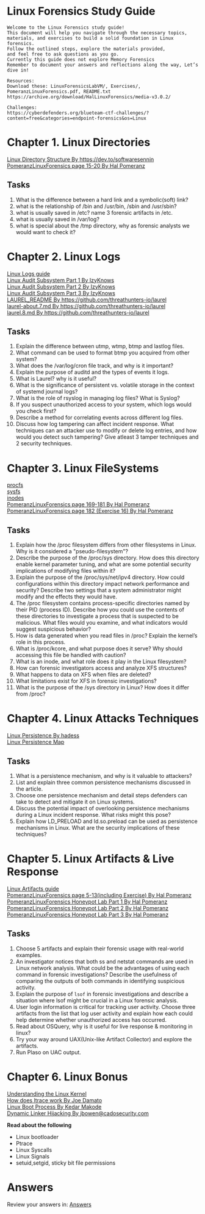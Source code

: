 # Linux Forensics Study Guide
```
Welcome to the Linux Forensics study guide! 
This document will help you navigate through the necessary topics, 
materials, and exercises to build a solid foundation in Linux forensics. 
Follow the outlined steps, explore the materials provided, 
and feel free to ask questions as you go. 
Currently this guide does not explore Memory Forensics
Remember to document your answers and reflections along the way, Let’s dive in!

Resources:
Download these: LinuxForensicsLabVM/, Exercises/, PomeranzLinuxForensics.pdf, README.txt
https://archive.org/download/HalLinuxForensics/media-v3.0.2/

Challenges:
https://cyberdefenders.org/blueteam-ctf-challenges/?content=free&categories=endpoint-forensics&os=Linux
```

# Chapter 1. Linux Directories 

<a href="Subjects/1. Linux Directories/index.html" target="_blank">Linux Directory Structure By https://dev.to/softwaresennin</a><br>
<a href="Resources/PomeranzLinuxForensics.pdf#page=15" target="_blank">PomeranzLinuxForensics page 15-20 By Hal Pomeranz</a>


## Tasks
1. What is the difference between a hard link and a symbolic(soft) link?
2. what is the relationship of /bin and /usr/bin, /sbin and /usr/sbin?
3. what is usually saved in /etc? name 3 forensic artifacts in /etc.
4. what is usually saved in /var/log? 
5. what is special about the /tmp directory, why as forensic analysts we would want to check it? 

# Chapter 2. Linux Logs
<a href="Subjects/2. Linux Logs/Logs.html" target="_blank">Linux Logs guide</a><br>
<a href="Subjects/2. Linux Logs/Linux_Auditd_For_ThreatDetection_IzyKnows_Part1.pdf" target="_blank">Linux Audit Subsystem Part 1 By IzyKnows</a><br>
<a href="Subjects/2. Linux Logs/Linux_Auditd_For_ThreatDetection_IzyKnows_Part2.pdf" target="_blank">Linux Audit Subsystem Part 2 By IzyKnows</a><br>
<a href="Subjects/2. Linux Logs/Linux_Auditd_For_ThreatDetection_IzyKnows_Part3.pdf" target="_blank">Linux Audit Subsystem Part 3 By IzyKnows</a><br>
<a href="Subjects/2. Linux Logs/LAUREL_README.html" target="_blank">LAUREL_README By https://github.com/threathunters-io/laurel</a><br>
<a href="Subjects/2. Linux Logs/laurel-about.7.html" target="_blank">laurel-about.7.md By https://github.com/threathunters-io/laurel</a><br>
<a href="Subjects/2. Linux Logs/laurel.8.html" target="_blank">laurel.8.md By https://github.com/threathunters-io/laurel</a><br>


## Tasks
1. Explain the difference between utmp, wtmp, btmp and lastlog files.
2. What command can be used to format btmp you acquired from other system? 
3. What does the /var/log/cron file track, and why is it important?
4. Explain the purpose of auditd and the types of events it logs.
5. What is Laurel? why is it useful?
6. What is the significance of persistent vs. volatile storage in the context of systemd journal logs?
7. What is the role of rsyslog in managing log files? What is Syslog?
8. If you suspect unauthorized access to your system, which logs would you check first?
9. Describe a method for correlating events across different log files.
10. Discuss how log tampering can affect incident response. 
   What techniques can an attacker use to modify or delete log entries, 
   and how would you detect such tampering? Give atleast 3 tamper techniques and 2 security techniques.

# Chapter 3. Linux FileSystems
<a href="Subjects/3. Linux FileSystems/procfs.html" target="_blank">procfs</a><br>
<a href="Subjects/3. Linux FileSystems/sysfs/sysfs.html" target="_blank">sysfs</a><br>
<a href="Subjects/3. Linux FileSystems/What_Are_inodes_linux.pdf" target="_blank">inodes</a><br>
<a href="Resources/PomeranzLinuxForensics.pdf#page=169" target="_blank">PomeranzLinuxForensics page 169-181 By Hal Pomeranz</a><br>
<a href="Resources/PomeranzLinuxForensics.pdf#page=182" target="_blank">PomeranzLinuxForensics page 182 (Exercise 16) By Hal Pomeranz</a>


## Tasks
1. Explain how the /proc filesystem differs from other filesystems in Linux. 
   Why is it considered a "pseudo-filesystem"?
2. Describe the purpose of the /proc/sys directory. How does this directory enable kernel parameter tuning, 
   and what are some potential security implications of modifying files within it?
3. Explain the purpose of the /proc/sys/net/ipv4 directory. 
   How could configurations within this directory impact network performance and security? 
   Describe two settings that a system administrator might modify and the effects they would have.
4. The /proc filesystem contains process-specific directories named by their PID (process ID). 
   Describe how you could use the contents of these directories to investigate a process that is suspected to be malicious. 
   What files would you examine, and what indicators would suggest suspicious behavior?
5. How is data generated when you read files in /proc? Explain the kernel’s role in this process.
6. What is /proc/kcore, and what purpose does it serve? Why should accessing this file be handled with caution?
7. What is an inode, and what role does it play in the Linux filesystem?
8. How can forensic investigators access and analyze XFS structures?
9. What happens to data on XFS when files are deleted?
10. What limitations exist for XFS in forensic investigations?
11. What is the purpose of the /sys directory in Linux? How does it differ from /proc?

# Chapter 4. Linux Attacks Techniques
<a href="Subjects/4. Linux Attacks Techniques/Art-of-Linux-Persistence.pdf" target="_blank">Linux Persistence By hadess</a><br>
<a href="Subjects/4. Linux Attacks Techniques/linux-persistence-map.pdf" target="_blank">Linux Persistence Map</a>


## Tasks
1. What is a persistence mechanism, and why is it valuable to attackers?
2. List and explain three common persistence mechanisms discussed in the article.
3. Choose one persistence mechanism and detail steps defenders can take to detect and mitigate it on Linux systems.
4. Discuss the potential impact of overlooking persistence mechanisms during a Linux incident response. What risks might this pose?
5. Explain how LD_PRELOAD and ld.so.preload can be used as persistence mechanisms in Linux. What are the security implications of these techniques?


# Chapter 5. Linux Artifacts & Live Response
<a href="Subjects/5. Linux Artifacts & Live Response/Artifacts.html" target="_blank">Linux Artifacts guide</a><br>
<a href="Resources/PomeranzLinuxForensics.pdf#page=5" target="_blank">PomeranzLinuxForensics page 5-13(including Exercise) By Hal Pomeranz</a><br>
<a href="Resources/PomeranzLinuxForensics.pdf#page=25" target="_blank">PomeranzLinuxForensics Honeypot Lab Part 1 By Hal Pomeranz</a><br>
<a href="Resources/PomeranzLinuxForensics.pdf#page=35" target="_blank">PomeranzLinuxForensics Honeypot Lab Part 2 By Hal Pomeranz</a><br>
<a href="Resources/PomeranzLinuxForensics.pdf#page=49" target="_blank">PomeranzLinuxForensics Honeypot Lab Part 3 By Hal Pomeranz</a>


## Tasks
1. Choose 5 artifacts and explain their forensic usage with real-world examples.
2. An investigator notices that both ss and netstat commands are used in Linux network analysis. What could be the advantages of using each command in forensic investigations? Describe the usefulness of comparing the outputs of both commands in identifying suspicious activity.
3. Explain the purpose of `lsof` in forensic investigations and describe a situation where lsof might be crucial in a Linux forensic analysis.
4. User login information is critical for tracking user activity. Choose three artifacts from the list that log user activity and explain how each could help determine whether unauthorized access has occurred.
5. Read about OSQuery, why is it useful for live response & monitoring in linux?
6. Try your way around UAX(Unix-like Artifact Collector) and explore the artifacts.
7. Run Plaso on UAC output.

# Chapter 6. Linux Bonus
<a href="Resources/ulk3.pdf" target="_blank">Understanding the Linux Kernel</a><br>
<a href="Subjects/6. Linux Bonus/How does ltrace work_ _ Packagecloud Blog.html" target="_blank">How does ltrace work By Joe Damato</a><br>
<a href="Subjects/6. Linux Bonus/Linux Boot Process – What Happens when Booting RHEL.html" target="_blank">Linux Boot Process By Kedar Makode</a><br>
<a href="Subjects/6. Linux Bonus/Linux Attack Techniques_ Dynamic Linker Hijacking with LD Preload.html" target="_blank">Dynamic Linker Hijacking By jbowen@cadosecurity.com</a><br>


**Read about the following**
* Linux bootloader
* Ptrace
* Linux Syscalls
* Linux Signals
* setuid,setgid, sticky bit file permissions


# Answers
Review your answers in:
<a href="Answers.html" target="_blank">Answers</a>
